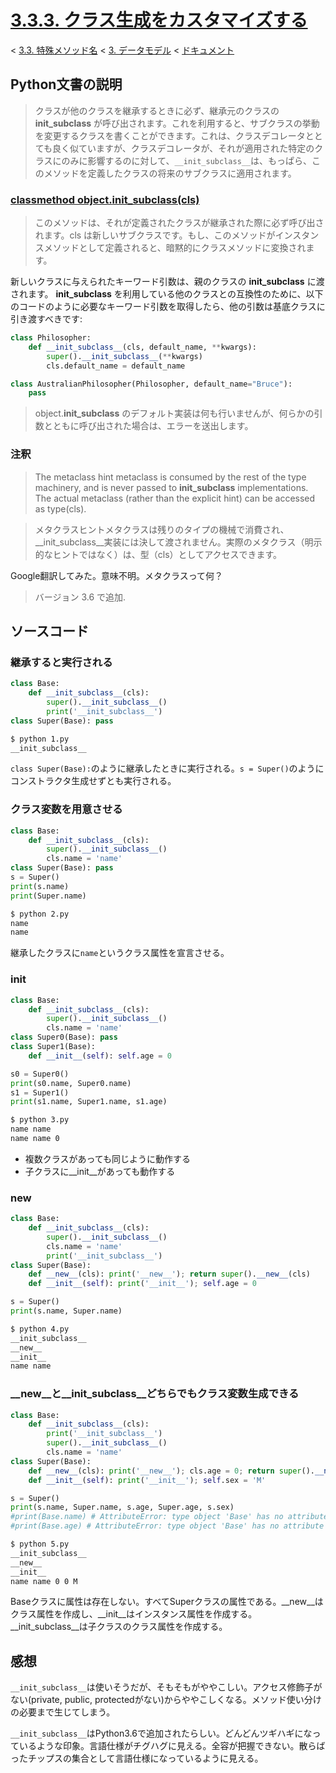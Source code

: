 # [3.3.3. クラス生成をカスタマイズする](https://docs.python.jp/3/reference/datamodel.html#customizing-class-creation)

< [3.3. 特殊メソッド名](https://docs.python.jp/3/reference/datamodel.html#special-method-names) < [3. データモデル](https://docs.python.jp/3/reference/datamodel.html#data-model) < [ドキュメント](https://docs.python.jp/3/index.html)

## Python文書の説明

> クラスが他のクラスを継承するときに必ず、継承元のクラスの　__init_subclass__ が呼び出されます。これを利用すると、サブクラスの挙動を変更するクラスを書くことができます。これは、クラスデコレータととても良く似ていますが、クラスデコレータが、それが適用された特定のクラスにのみに影響するのに対して、`__init_subclass__`は、もっぱら、このメソッドを定義したクラスの将来のサブクラスに適用されます。

### [classmethod object.__init_subclass__(cls)](https://docs.python.jp/3/reference/datamodel.html#object.__init_subclass__)

> このメソッドは、それが定義されたクラスが継承された際に必ず呼び出されます。cls は新しいサブクラスです。もし、このメソッドがインスタンスメソッドとして定義されると、暗黙的にクラスメソッドに変換されます。

新しいクラスに与えられたキーワード引数は、親のクラスの __init_subclass__ に渡されます。 __init_subclass__ を利用している他のクラスとの互換性のために、以下のコードのように必要なキーワード引数を取得したら、他の引数は基底クラスに引き渡すべきです:

```python
class Philosopher:
    def __init_subclass__(cls, default_name, **kwargs):
        super().__init_subclass__(**kwargs)
        cls.default_name = default_name

class AustralianPhilosopher(Philosopher, default_name="Bruce"):
    pass
```

> object.__init_subclass__ のデフォルト実装は何も行いませんが、何らかの引数とともに呼び出された場合は、エラーを送出します。

### 注釈

> The metaclass hint metaclass is consumed by the rest of the type machinery, and is never passed to __init_subclass__ implementations. The actual metaclass (rather than the explicit hint) can be accessed as type(cls).

> メタクラスヒントメタクラスは残りのタイプの機械で消費され、__init_subclass__実装には決して渡されません。実際のメタクラス（明示的なヒントではなく）は、型（cls）としてアクセスできます。

Google翻訳してみた。意味不明。メタクラスって何？

> バージョン 3.6 で追加.

## ソースコード

### 継承すると実行される

```python
class Base:
    def __init_subclass__(cls):
        super().__init_subclass__()
        print('__init_subclass__')
class Super(Base): pass
```
```sh
$ python 1.py 
__init_subclass__
```

`class Super(Base):`のように継承したときに実行される。`s = Super()`のようにコンストラクタ生成せずとも実行される。

### クラス変数を用意させる

```python
class Base:
    def __init_subclass__(cls):
        super().__init_subclass__()
        cls.name = 'name'
class Super(Base): pass
s = Super()
print(s.name)
print(Super.name)
```
```sh
$ python 2.py 
name
name
```

継承したクラスに`name`というクラス属性を宣言させる。

### __init__

```python
class Base:
    def __init_subclass__(cls):
        super().__init_subclass__()
        cls.name = 'name'
class Super0(Base): pass
class Super1(Base):
    def __init__(self): self.age = 0

s0 = Super0()
print(s0.name, Super0.name)
s1 = Super1()
print(s1.name, Super1.name, s1.age)
```
```sh
$ python 3.py 
name name
name name 0
```

* 複数クラスがあっても同じように動作する
* 子クラスに__init__があっても動作する

### __new__

```python
class Base:
    def __init_subclass__(cls):
        super().__init_subclass__()
        cls.name = 'name'
        print('__init_subclass__')
class Super(Base):
    def __new__(cls): print('__new__'); return super().__new__(cls)
    def __init__(self): print('__init__'); self.age = 0

s = Super()
print(s.name, Super.name)
```
```sh
$ python 4.py 
__init_subclass__
__new__
__init__
name name
```

### __new__と__init_subclass__どちらでもクラス変数生成できる

```python
class Base:
    def __init_subclass__(cls):
        print('__init_subclass__')
        super().__init_subclass__()
        cls.name = 'name'
class Super(Base):
    def __new__(cls): print('__new__'); cls.age = 0; return super().__new__(cls)
    def __init__(self): print('__init__'); self.sex = 'M'

s = Super()
print(s.name, Super.name, s.age, Super.age, s.sex)
#print(Base.name) # AttributeError: type object 'Base' has no attribute 'name'
#print(Base.age) # AttributeError: type object 'Base' has no attribute 'age'
```
```sh
$ python 5.py 
__init_subclass__
__new__
__init__
name name 0 0 M
```

Baseクラスに属性は存在しない。すべてSuperクラスの属性である。__new__はクラス属性を作成し、__init__はインスタンス属性を作成する。__init_subclass__は子クラスのクラス属性を作成する。

## 感想

`__init_subclass__`は使いそうだが、そもそもがややこしい。アクセス修飾子がない(private, public, protectedがない)からややこしくなる。メソッド使い分けの必要まで生じてしまう。

`__init_subclass__`はPython3.6で追加されたらしい。どんどんツギハギになっているような印象。言語仕様がチグハグに見える。全容が把握できない。散らばったチップスの集合として言語仕様になっているように見える。

